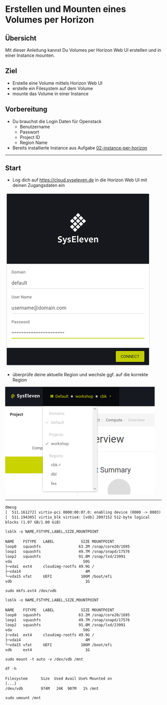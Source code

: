 # Erstellen und Mounten eines Volumes per Horizon

## Übersicht

Mit dieser Anleitung kannst Du Volumes per Horizon Web UI erstellen und in einer Instance mounten.

## Ziel

* Erstelle eine Volume mittels Horizon Web UI
* erstelle ein Filesystem auf dem Volume
* mounte das Volume in einer Instance

## Vorbereitung

* Du brauchst die Login Daten für Openstack
  * Benutzername
  * Passwort
  * Project ID
  * Region Name
* Bereits installierte Instance aus Aufgabe [02-instance-per-horizon](/02-instance-per-horizon)

---

## Start

* Log dich auf https://cloud.syseleven.de in die Horizon Web UI mit deinen Zugangsdaten ein

![](images/001-login-windows.png)

* überprüfe deine aktuelle Region und wechsle ggf. auf die korrekte Region

![](images/002-select-region.png)

---

```
dmesg
[  511.161272] virtio-pci 0000:00:07.0: enabling device (0000 -> 0003)
[  511.194305] virtio_blk virtio4: [vdb] 2097152 512-byte logical blocks (1.07 GB/1.00 GiB)

```

```
lsblk -o NAME,FSTYPE,LABEL,SIZE,MOUNTPOINT

NAME    FSTYPE   LABEL            SIZE MOUNTPOINT
loop0   squashfs                 63.2M /snap/core20/1695
loop1   squashfs                 49.7M /snap/snapd/17576
loop2   squashfs                 91.8M /snap/lxd/23991
vda                                50G 
├─vda1  ext4     cloudimg-rootfs 49.9G /
├─vda14                             4M 
└─vda15 vfat     UEFI             106M /boot/efi
vdb                                 1G
```

```
sudo mkfs.ext4 /dev/vdb
```

```
lsblk -o NAME,FSTYPE,LABEL,SIZE,MOUNTPOINT

NAME    FSTYPE   LABEL            SIZE MOUNTPOINT
loop0   squashfs                 63.2M /snap/core20/1695
loop1   squashfs                 49.7M /snap/snapd/17576
loop2   squashfs                 91.8M /snap/lxd/23991
vda                                50G 
├─vda1  ext4     cloudimg-rootfs 49.9G /
├─vda14                             4M 
└─vda15 vfat     UEFI             106M /boot/efi
vdb     ext4                        1G
```

```
sudo mount -t auto -v /dev/vdb /mnt
```

```
df -h

Filesystem      Size  Used Avail Use% Mounted on
[...]
/dev/vdb        974M   24K  907M   1% /mnt
```

```
sudo umount /mnt
```

